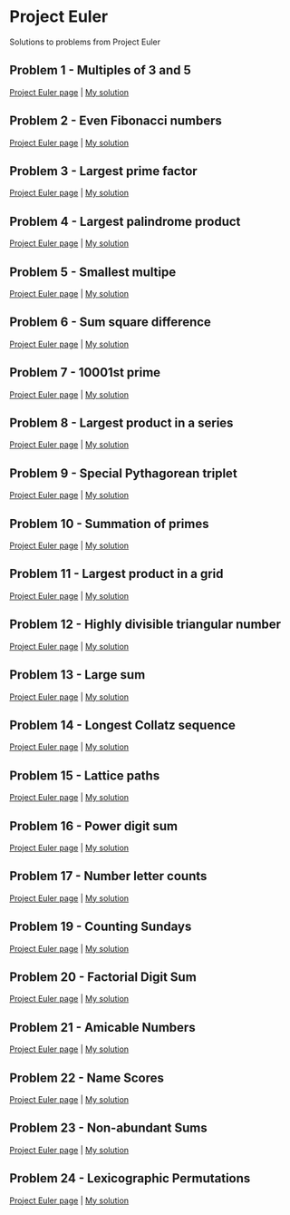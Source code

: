 # Project Euler

Solutions to problems from Project Euler

## Problem 1 - Multiples of 3 and 5
[Project Euler page](https://projecteuler.net/problem=1)
 | [My solution](https://github.com/randallreedjr/project-euler/tree/master/001-multiples)

## Problem 2 - Even Fibonacci numbers
[Project Euler page](https://projecteuler.net/problem=2)
 | [My solution](https://github.com/randallreedjr/project-euler/tree/master/002-even-fibonacci-numbers)

## Problem 3 - Largest prime factor
[Project Euler page](https://projecteuler.net/problem=3)
 | [My solution](https://github.com/randallreedjr/project-euler/tree/master/003-largest-prime-factor)

## Problem 4 - Largest palindrome product
[Project Euler page](https://projecteuler.net/problem=4)
 | [My solution](https://github.com/randallreedjr/project-euler/tree/master/004-largest-palindrome-product)

## Problem 5 - Smallest multipe
[Project Euler page](https://projecteuler.net/problem=5)
 | [My solution](https://github.com/randallreedjr/project-euler/tree/master/005-smallest-multiple)

## Problem 6 - Sum square difference
[Project Euler page](https://projecteuler.net/problem=6)
 | [My solution](https://github.com/randallreedjr/project-euler/tree/master/006-sum-square-difference)

## Problem 7 - 10001st prime
[Project Euler page](https://projecteuler.net/problem=7)
 | [My solution](https://github.com/randallreedjr/project-euler/tree/master/007-10001st-prime)

## Problem 8 - Largest product in a series
[Project Euler page](https://projecteuler.net/problem=8)
 | [My solution](https://github.com/randallreedjr/project-euler/tree/master/008-largest-product-series)

## Problem 9 - Special Pythagorean triplet
[Project Euler page](https://projecteuler.net/problem=9)
 | [My solution](https://github.com/randallreedjr/project-euler/tree/master/009-special-pythagorean)

## Problem 10 - Summation of primes
[Project Euler page](https://projecteuler.net/problem=10)
 | [My solution](https://github.com/randallreedjr/project-euler/tree/master/010-prime-summation)

## Problem 11 - Largest product in a grid
[Project Euler page](https://projecteuler.net/problem=11)
 | [My solution](https://github.com/randallreedjr/project-euler/tree/master/011-largest-product-grid)

## Problem 12 - Highly divisible triangular number
[Project Euler page](https://projecteuler.net/problem=12)
 | [My solution](https://github.com/randallreedjr/project-euler/tree/master/012-highly-divisible-triangular-number)

## Problem 13 - Large sum
[Project Euler page](https://projecteuler.net/problem=13)
 | [My solution](https://github.com/randallreedjr/project-euler/tree/master/013-large-sum)

## Problem 14 - Longest Collatz sequence
[Project Euler page](https://projecteuler.net/problem=14)
 | [My solution](https://github.com/randallreedjr/project-euler/tree/master/014-longest-collatz-sequence)

## Problem 15 - Lattice paths
[Project Euler page](https://projecteuler.net/problem=15)
 | [My solution](https://github.com/randallreedjr/project-euler/tree/master/015-lattice-paths)

## Problem 16 - Power digit sum
[Project Euler page](https://projecteuler.net/problem=16)
 | [My solution](https://github.com/randallreedjr/project-euler/tree/master/016-power-digit-sum)

## Problem 17 - Number letter counts
[Project Euler page](https://projecteuler.net/problem=17)
 | [My solution](https://github.com/randallreedjr/project-euler/tree/master/017-number-letter-counts)

## Problem 19 - Counting Sundays
[Project Euler page](https://projecteuler.net/problem=19)
 | [My solution](https://github.com/randallreedjr/project-euler/tree/master/019-counting-sundays)

## Problem 20 - Factorial Digit Sum
[Project Euler page](https://projecteuler.net/problem=20)
 | [My solution](https://github.com/randallreedjr/project-euler/tree/master/020-factorial-digit-sum)

## Problem 21 - Amicable Numbers
[Project Euler page](https://projecteuler.net/problem=21)
 | [My solution](https://github.com/randallreedjr/project-euler/tree/master/021-amicable-numbers)

## Problem 22 - Name Scores
[Project Euler page](https://projecteuler.net/problem=22)
 | [My solution](https://github.com/randallreedjr/project-euler/tree/master/022-name-scores)

## Problem 23 - Non-abundant Sums
[Project Euler page](https://projecteuler.net/problem=23) | [My solution](https://github.com/randallreedjr/project-euler/tree/master/023-non-abundant-sums)

## Problem 24 - Lexicographic Permutations
[Project Euler page](https://projecteuler.net/problem=24) | [My solution](https://github.com/randallreedjr/project-euler/tree/master/024-lexicographic-permutations)
